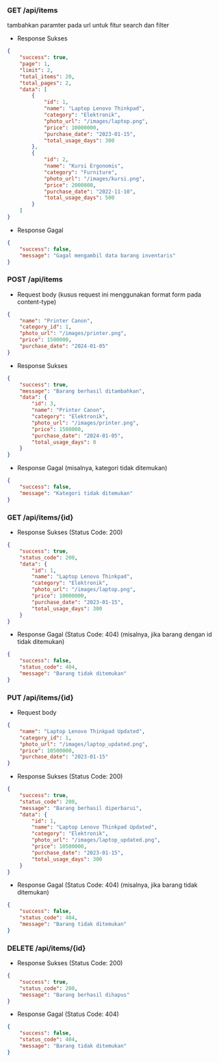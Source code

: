 ### GET /api/items
tambahkan paramter pada url untuk fitur search dan filter
- Response Sukses
```json
{
    "success": true,
    "page": 1,
    "limit": 2,
    "total_items": 20,
    "total_pages": 2,
    "data": [
        {
            "id": 1,
            "name": "Laptop Lenovo Thinkpad",
            "category": "Elektronik",
            "photo_url": "/images/laptop.png",
            "price": 10000000,
            "purchase_date": "2023-01-15",
            "total_usage_days": 300
        },
        {
            "id": 2,
            "name": "Kursi Ergonomis",
            "category": "Furniture",
            "photo_url": "/images/kursi.png",
            "price": 2000000,
            "purchase_date": "2022-11-10",
            "total_usage_days": 500
        }
    ]
}
```

- Response Gagal
```json
{
    "success": false,
    "message": "Gagal mengambil data barang inventaris"
}
```

### POST /api/items
- Request body (kusus request ini menggunakan format form pada content-type)
```json
{
    "name": "Printer Canon",
    "category_id": 1,
    "photo_url": "/images/printer.png",
    "price": 1500000,
    "purchase_date": "2024-01-05"
}
```

- Response Sukses
```json
{
    "success": true,
    "message": "Barang berhasil ditambahkan",
    "data": {
        "id": 3,
        "name": "Printer Canon",
        "category": "Elektronik",
        "photo_url": "/images/printer.png",
        "price": 1500000,
        "purchase_date": "2024-01-05",
        "total_usage_days": 0
    }
}
```

- Response Gagal (misalnya, kategori tidak ditemukan)
```json
{
    "success": false,
    "message": "Kategori tidak ditemukan"
}
```

### GET /api/items/{id}
- Response Sukses (Status Code: 200)
```json
{
    "success": true,
    "status_code": 200,
    "data": {
        "id": 1,
        "name": "Laptop Lenovo Thinkpad",
        "category": "Elektronik",
        "photo_url": "/images/laptop.png",
        "price": 10000000,
        "purchase_date": "2023-01-15",
        "total_usage_days": 300
    }
}
```

- Response Gagal (Status Code: 404) (misalnya, jika barang dengan id tidak ditemukan)
```json
{
    "success": false,
    "status_code": 404,
    "message": "Barang tidak ditemukan"
}
```

### PUT /api/items/{id}
- Request body
```json
{
    "name": "Laptop Lenovo Thinkpad Updated",
    "category_id": 1,
    "photo_url": "/images/laptop_updated.png",
    "price": 10500000,
    "purchase_date": "2023-01-15"
}
```

- Response Sukses (Status Code: 200)
```json
{
    "success": true,
    "status_code": 200,
    "message": "Barang berhasil diperbarui",
    "data": {
        "id": 1,
        "name": "Laptop Lenovo Thinkpad Updated",
        "category": "Elektronik",
        "photo_url": "/images/laptop_updated.png",
        "price": 10500000,
        "purchase_date": "2023-01-15",
        "total_usage_days": 300
    }
}
```

- Response Gagal (Status Code: 404) (misalnya, jika barang tidak ditemukan)
```json
{
    "success": false,
    "status_code": 404,
    "message": "Barang tidak ditemukan"
}
```

### DELETE /api/items/{id}
- Response Sukses (Status Code: 200)
```json
{
    "success": true,
    "status_code": 200,
    "message": "Barang berhasil dihapus"
}
```

- Response Gagal (Status Code: 404)
```json
{
    "success": false,
    "status_code": 404,
    "message": "Barang tidak ditemukan"
}
```